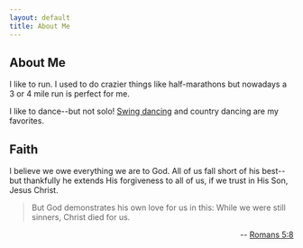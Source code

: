 ```yaml
---
layout: default
title: About Me
---
```


## About Me

I like to run. I used to do crazier things like half-marathons
but nowadays a 3 or 4 mile run is perfect for me.

I like to dance--but not solo! [Swing dancing](http://www.dsds.org)
and country dancing are my favorites.

## Faith

I believe we owe everything we are to God. All of us fall short
of his best--but thankfully he extends His forgiveness to all of us,
if we trust in His Son, Jesus Christ.

> But God demonstrates his own love for us in this:
> While we were still sinners, Christ died for us.

<p style="text-align:right" >--
<a href='http://www.biblegateway.com/passage/?search=romans%205:8&version=NIV'>Romans 5:8</a>
</p>